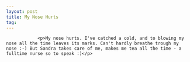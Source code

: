 ```yaml
---
layout: post
title: My Nose Hurts
tag: 
---
```



                <p>My nose hurts. I've catched a cold, and to blowing my nose all the time leaves its marks. Can't hardly breathe trough my nose :-) But Sandra takes care of me, makes me tea all the time - a fulltime nurse so to speak :)</p>
            
